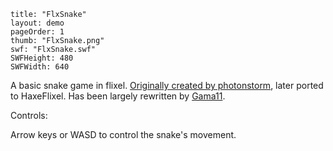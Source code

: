 ```
title: "FlxSnake"
layout: demo
pageOrder: 1
thumb: "FlxSnake.png"
swf: "FlxSnake.swf"
SWFHeight: 480
SWFWidth: 640
```

A basic snake game in flixel. [Originally created by photonstorm](https://github.com/photonstorm/FlxSnake), later ported to HaxeFlixel. Has been largely rewritten by [Gama11](https://github.com/Gama11).

Controls:

Arrow keys or WASD to control the snake's movement.